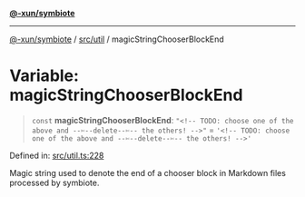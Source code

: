[**@-xun/symbiote**](../../../README.md)

***

[@-xun/symbiote](../../../README.md) / [src/util](../README.md) / magicStringChooserBlockEnd

# Variable: magicStringChooserBlockEnd

> `const` **magicStringChooserBlockEnd**: `"<!-- TODO: choose one of the above and --✄--delete--✄-- the others! -->"` = `'<!-- TODO: choose one of the above and --✄--delete--✄-- the others! -->'`

Defined in: [src/util.ts:228](https://github.com/Xunnamius/symbiote/blob/25135a1844b8500302680a71b90428852179ec2c/src/util.ts#L228)

Magic string used to denote the end of a chooser block in Markdown
files processed by symbiote.
